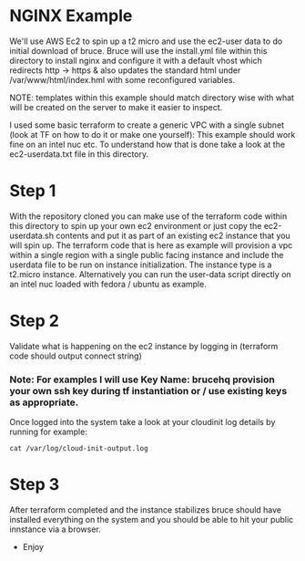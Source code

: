 # NGINX Example

We'll use AWS Ec2 to spin up a t2 micro and use the ec2-user data to do initial download of bruce.
Bruce will use the install.yml file within this directory to install nginx and configure it with a default vhost
which redirects http -> https & also updates the standard html under /var/www/html/index.hml with some reconfigured variables.

NOTE: templates within this example should match directory wise with what will be created on the server to make it easier to inspect.

I used some basic terraform to create a generic VPC with a single subnet (look at TF on how to do it or make one yourself):
This example should work fine on an intel nuc etc.  To understand how that is done take a look at the ec2-userdata.txt file in this directory.

# Step 1

With the repository cloned you can make use of the terraform code within this directory to spin up your own ec2 environment or just copy the ec2-userdata.sh contents and put it as part of an existing ec2 instance that you will spin up.
The terraform code that is here as example will provision a vpc within a single region with a single public facing instance and include the userdata file to be run on instance initialization.
The instance type is a t2.micro instance.  Alternatively you can run the user-data script directly on an intel nuc loaded with fedora / ubuntu as example.


# Step 2
Validate what is happening on the ec2 instance by logging in (terraform code should output connect string)
### Note: For examples I will use Key Name: brucehq provision your own ssh key during tf instantiation or / use existing keys as appropriate.

Once logged into the system take a look at your cloudinit log details by running for example: 
```
cat /var/log/cloud-init-output.log
```


# Step 3
After terraform completed and the instance stabilizes bruce should have installed everything on the system and you should be able to hit your public innstance via a browser.

- Enjoy